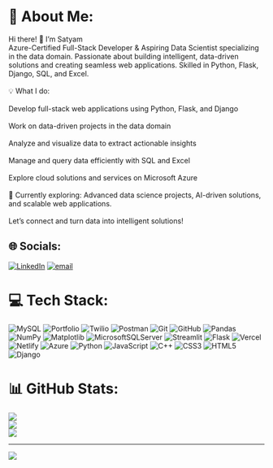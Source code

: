 # 💫 About Me:
Hi there! 👋 I’m Satyam<br>Azure-Certified Full-Stack Developer & Aspiring Data Scientist specializing in the data domain. Passionate about building intelligent, data-driven solutions and creating seamless web applications. Skilled in Python, Flask, Django, SQL, and Excel.<br><br>💡 What I do:<br><br>Develop full-stack web applications using Python, Flask, and Django<br><br>Work on data-driven projects in the data domain<br><br>Analyze and visualize data to extract actionable insights<br><br>Manage and query data efficiently with SQL and Excel<br><br>Explore cloud solutions and services on Microsoft Azure<br><br>🚀 Currently exploring: Advanced data science projects, AI-driven solutions, and scalable web applications.<br><br>Let’s connect and turn data into intelligent solutions!


## 🌐 Socials:
[![LinkedIn](https://img.shields.io/badge/LinkedIn-%230077B5.svg?logo=linkedin&logoColor=white)](https://linkedin.com/in/https://www.linkedin.com/in/satyam-chhabra-031083332/) [![email](https://img.shields.io/badge/Email-D14836?logo=gmail&logoColor=white)](mailto:satyamwwe47@gmail.com) 

# 💻 Tech Stack:
![MySQL](https://img.shields.io/badge/mysql-4479A1.svg?style=flat-square&logo=mysql&logoColor=white) ![Portfolio](https://img.shields.io/badge/Portfolio-%23000000.svg?style=flat-square&logo=firefox&logoColor=#FF7139) ![Twilio](https://img.shields.io/badge/Twilio-F22F46?style=flat-square&logo=Twilio&logoColor=white) ![Postman](https://img.shields.io/badge/Postman-FF6C37?style=flat-square&logo=postman&logoColor=white) ![Git](https://img.shields.io/badge/git-%23F05033.svg?style=flat-square&logo=git&logoColor=white) ![GitHub](https://img.shields.io/badge/github-%23121011.svg?style=flat-square&logo=github&logoColor=white) ![Pandas](https://img.shields.io/badge/pandas-%23150458.svg?style=flat-square&logo=pandas&logoColor=white) ![NumPy](https://img.shields.io/badge/numpy-%23013243.svg?style=flat-square&logo=numpy&logoColor=white) ![Matplotlib](https://img.shields.io/badge/Matplotlib-%23ffffff.svg?style=flat-square&logo=Matplotlib&logoColor=black) ![MicrosoftSQLServer](https://img.shields.io/badge/Microsoft%20SQL%20Server-CC2927?style=flat-square&logo=microsoft%20sql%20server&logoColor=white) ![Streamlit](https://img.shields.io/badge/Streamlit-%23FE4B4B.svg?style=flat-square&logo=streamlit&logoColor=white) ![Flask](https://img.shields.io/badge/flask-%23000.svg?style=flat-square&logo=flask&logoColor=white) ![Vercel](https://img.shields.io/badge/vercel-%23000000.svg?style=flat-square&logo=vercel&logoColor=white) ![Netlify](https://img.shields.io/badge/netlify-%23000000.svg?style=flat-square&logo=netlify&logoColor=#00C7B7) ![Azure](https://img.shields.io/badge/azure-%230072C6.svg?style=flat-square&logo=microsoftazure&logoColor=white) ![Python](https://img.shields.io/badge/python-3670A0?style=flat-square&logo=python&logoColor=ffdd54) ![JavaScript](https://img.shields.io/badge/javascript-%23323330.svg?style=flat-square&logo=javascript&logoColor=%23F7DF1E) ![C++](https://img.shields.io/badge/c++-%2300599C.svg?style=flat-square&logo=c%2B%2B&logoColor=white) ![CSS3](https://img.shields.io/badge/css3-%231572B6.svg?style=flat-square&logo=css3&logoColor=white) ![HTML5](https://img.shields.io/badge/html5-%23E34F26.svg?style=flat-square&logo=html5&logoColor=white) ![Django](https://img.shields.io/badge/django-%23092E20.svg?style=flat-square&logo=django&logoColor=white)
# 📊 GitHub Stats:
![](https://github-readme-stats.vercel.app/api?username=Satyam2006chh&theme=midnight-purple&hide_border=false&include_all_commits=true&count_private=false)<br/>
![](https://nirzak-streak-stats.vercel.app/?user=Satyam2006chh&theme=midnight-purple&hide_border=false)<br/>
![](https://github-readme-stats.vercel.app/api/top-langs/?username=Satyam2006chh&theme=midnight-purple&hide_border=false&include_all_commits=true&count_private=false&layout=compact)

---
[![](https://visitcount.itsvg.in/api?id=Satyam2006chh&icon=0&color=0)](https://visitcount.itsvg.in)

<!-- Proudly created with GPRM ( https://gprm.itsvg.in ) -->
